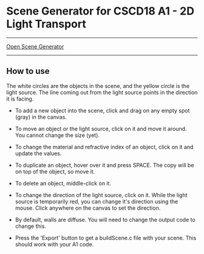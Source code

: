 # Scene Generator for CSCD18 A1 - 2D Light Transport

---

[Open Scene Generator](https://mustafaquraish.github.io/2dlt-scenegen)

---

## How to use

The white circles are the objects in the scene, and the yellow circle is the light source. The line coming out from the light source points in the direction it is facing.

- To add a new object into the scene, click and drag on any empty spot (gray) in the canvas.

- To move an object or the light source, click on it and move it around. You cannot change the size (yet).

- To change the material and refractive index of an object, click on it and update the values.

- To duplicate an object, hover over it and press SPACE. The copy will be on top of the object, so move it.

- To delete an object, middle-click on it.

- To change the direction of the light source, click on it. While the light source is temporarily red, you can change it's direction using the mouse. Click anywhere on the canvas to set the direction.

- By default, walls are diffuse. You will need to change the output code to change this.

- Press the 'Export' button to get a buildScene.c file with your scene. This should work with your A1 code.
